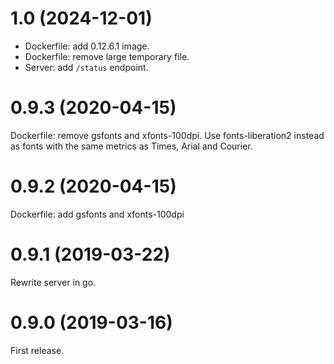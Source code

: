 # 1.0 (2024-12-01)

- Dockerfile: add 0.12.6.1 image.
- Dockerfile: remove large temporary file.
- Server: add `/status` endpoint.

# 0.9.3 (2020-04-15)

Dockerfile: remove gsfonts and xfonts-100dpi. Use fonts-liberation2 instead as
fonts with the same metrics as Times, Arial and Courier.

# 0.9.2 (2020-04-15)

Dockerfile: add gsfonts and xfonts-100dpi

# 0.9.1 (2019-03-22)

Rewrite server in go.

# 0.9.0 (2019-03-16)

First release.
